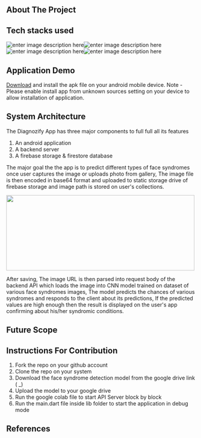 ## About The Project




## Tech stacks used 




![enter image description here](https://img.icons8.com/fluency/52/flutter.png)![enter image description here](https://img.icons8.com/color/54/firebase.png)![enter image description here](https://img.icons8.com/color/54/tensorflow.png)![enter image description here](https://img.icons8.com/stickers/54/python.png)



## Application Demo 

[Download](asdasd) and install the apk file on your android mobile device.
Note - Please enable install app from unknown sources setting on your device to allow installation of application. 
 

## System Architecture 

The Diagnozify App has three major components to full full all its features 
1. An android application 
2. A backend server
3. A firebase storage & firestore database 

The major goal the the app is to predict different types of face syndromes once user captures the image or uploads photo from gallery, The image file is then encoded in base64 format and uploaded to static storage drive of firebase storage and image path is stored on user's collections. 

<img src="https://github.com/ishaandwivedi1234/Diagnozify/blob/main/screenshots/sys_arc.png" height="200px" width="500px"/>
<br>

After saving, The image URL is then parsed into request body of the backend API which loads the image into CNN model trained on dataset of various face syndromes images, The model predicts the chances of various syndromes and responds to the client about its predictions, If the predicted values are high enough then the result is displayed on the user's app confirming about his/her syndromic conditions. 


## Future Scope


## Instructions For Contribution


 1. Fork the repo on your github account
 2. Clone the repo on your system 
 3. Download the face syndrome detection model from the google drive link ( _)
 4. Upload the model to your google drive 
 5. Run the google colab file to start API Server block by block
 6. Run the main.dart file inside lib folder to start the application in debug mode

## References 




 
